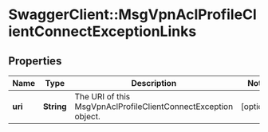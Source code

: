 # SwaggerClient::MsgVpnAclProfileClientConnectExceptionLinks

## Properties
Name | Type | Description | Notes
------------ | ------------- | ------------- | -------------
**uri** | **String** | The URI of this MsgVpnAclProfileClientConnectException object. | [optional] 


